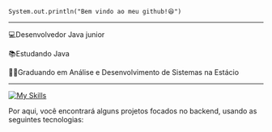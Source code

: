 <code>System.out.println("Bem vindo ao meu github!😆")</code>
<hr>
💻Desenvolvedor Java junior

📚Estudando Java

👨‍💻Graduando em Análise e Desenvolvimento de Sistemas na Estácio

<hr>

[![My Skills](https://skillicons.dev/icons?i=java&theme=light)](https://skillicons.dev)

Por aqui, você encontrará alguns projetos focados no backend, usando as seguintes tecnologias:

